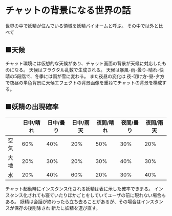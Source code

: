 チャットの背景になる世界の話
========================================

世界の中で妖精が住んでいる領域を妖精バイオームと呼ぶ。
その中では外と比べて

## ■天候
チャット環境には仮想的な天候があり、チャット画面の背景が天候に対応したものになる。
天候はフラクタル乱数で生成される。
天候は暴風-雨-曇り-晴れ-快晴の5段階で、冬季には雨が雪に変わる。
また夜昼の変化は 夜-明け方-昼-夕方 で夜昼の単色背景に天候エフェクトの背景画像を重ねてチャットの背景を構成する。

## ■妖精の出現確率

|        | 日中/晴れ | 日中/曇り | 日中/雨天 | 夜間/晴れ | 夜間/曇り | 夜間/雨天 |
|--------|-----------|-----------|-----------|-----------|-----------|-----------|
| 空気   |    60%    |    40%    |    20%    |    50%    |    30%    |    20%    |
| 大地   |    20%    |    30%    |    20%    |    30%    |    40%    |    30%    |
| 水     |    20%    |    40%    |    60%    |    20%    |    30%    |    40%    |      

チャット起動時にインスタンス化される妖精は表に示した確率できまる。
インスタンス化されても寝ていたりほかごとをしていてユーザの前に現れない場合もある。
妖精は会話が終わったら立ち去ることがあるが、その場合はインスタンスが保存の後削除され
新たに妖精を選び直す。

